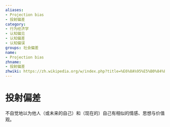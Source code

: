 ```yaml
---
aliases:
- Projection bias
- 投射偏差
category:
- 行为经济学
- 认知偏见
- 认知偏差
- 认知偏误
groups: 社会偏差
name:
- Projection bias
zhname:
- 投射偏差
zhwiki: https://zh.wikipedia.org/w/index.php?title=%E6%8A%95%E5%B0%84%E5%81%8F%E8%AA%A4&action=edit&redlink=1
---
```


# 投射偏差

不自觉地以为他人（或未来的自己）和（现在的）自己有相似的情感、思想与价值观。
